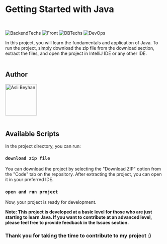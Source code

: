 # Getting Started with Java
<br>

 ![BackendTechs](https://skillicons.dev/icons?i=java,spring,hibernate,maven)  ![Front](https://skillicons.dev/icons?i=javascript,typescript,react,redux,bootstrap,css,html)   ![DBTechs](https://skillicons.dev/icons?i=postgresql)  ![DevOps](https://skillicons.dev/icons?i=git,postman,docker,aws) 

In this project, you will learn the fundamentals and application of Java. To run the project, simply download the zip file from the download section, extract the files, and open the project in IntelliJ IDE or any other IDE.
<br>
<br>

## Author
<a href="https://github.com/aslibeyhan">
    <img src="https://avatars.githubusercontent.com/u/77741685?v=4" alt="Asli Beyhan" width="100" height="100">
</a>
<br>
<br>

## Available Scripts

In the project directory, you can run:

### `download zip file`

You can download the project by selecting the "Download ZIP" option from the "Code" tab on the repository. After extracting the project, you can open it in your preferred IDE.

### `open and run project`
Now, your project is ready for development.

**Note: 
This project is developed at a basic level for those who are just starting to learn Java. If you want to contribute at an advanced level, please feel free to provide feedback in the Issues section.**

### Thank you for taking the time to contribute to my project :)
